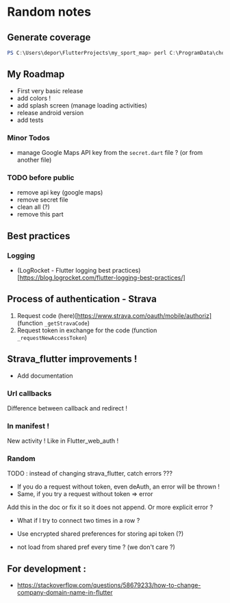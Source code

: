 
# Random notes

## Generate coverage

```powershell
PS C:\Users\depor\FlutterProjects\my_sport_map> perl C:\ProgramData\chocolatey\lib\lcov\tools\bin\genhtml .\coverage\lcov.info -o coverage/
```

## My Roadmap

- First very basic release
- add colors !
- add splash screen (manage loading activities)
- release android version
- add tests

### Minor Todos

- manage Google Maps API key from the `secret.dart` file ? (or from another file)

### TODO before public

- remove api key (google maps)
- remove secret file
- clean all (?)
- remove this part

## Best practices

### Logging

- (LogRocket - Flutter logging best practices)[https://blog.logrocket.com/flutter-logging-best-practices/]

## Process of authentication - Strava

1. Request code (here)[https://www.strava.com/oauth/mobile/authoriz] (function `_getStravaCode`)
2. Request token in exchange for the code (function `_requestNewAccessToken`)

## Strava_flutter improvements !

- Add documentation

### Url callbacks

Difference between callback and redirect !

### In manifest !

New activity ! Like in Flutter_web_auth !

### Random

TODO : instead of changing strava_flutter, catch errors ???

- If you do a request without token, even deAuth, an error will be thrown !
- Same, if you try a request without token => error

Add this in the doc or fix it so it does not append. Or more explicit error ?

- What if I try to connect two times in a row ?

- Use encrypted shared preferences for storing api token (?)

- not load from shared pref every time ? (we don't care ?)

## For development :

- https://stackoverflow.com/questions/58679233/how-to-change-company-domain-name-in-flutter
